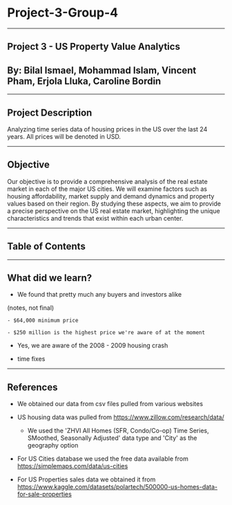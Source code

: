 # Project-3-Group-4

-------------------------------------------------------------------------------
Project 3 - US Property Value Analytics
-------------------------------------------------------------------------------

By: Bilal Ismael, Mohammad Islam, Vincent Pham, Erjola Lluka, Caroline Bordin
-------------------------------------------------------------------------------

--------------------
Project Description
--------------------

Analyzing time series data of housing prices in the US over the last 24 years. All prices will be denoted in USD.



--------------------
Objective
--------------------

Our objective is to provide a comprehensive analysis of the real estate market in each of the major US cities. We will examine factors such as housing affordability, market supply and demand dynamics and property values based on their region. By studying these aspects, we aim to provide a precise perspective on the US real estate market, highlighting the unique characteristics and trends that exist within each urban center.


-----------------
Table of Contents
-----------------


-------------------
What did we learn?
-------------------
- We found that pretty much any buyers and investors alike

(notes, not final)

    - $64,000 minimum price

    - $250 million is the highest price we're aware of at the moment

- Yes, we are aware of the 2008 - 2009 housing crash

- time fixes

----------
References
----------

- We obtained our data from csv files pulled from various websites

- US housing data was pulled from https://www.zillow.com/research/data/
    - We used the 'ZHVI All Homes (SFR, Condo/Co-op) Time Series, SMoothed, Seasonally Adjusted' data type and 'City' as the geography option

- For US Cities database we used the free data available from https://simplemaps.com/data/us-cities

- For US Properties sales data we obtained it from https://www.kaggle.com/datasets/polartech/500000-us-homes-data-for-sale-properties